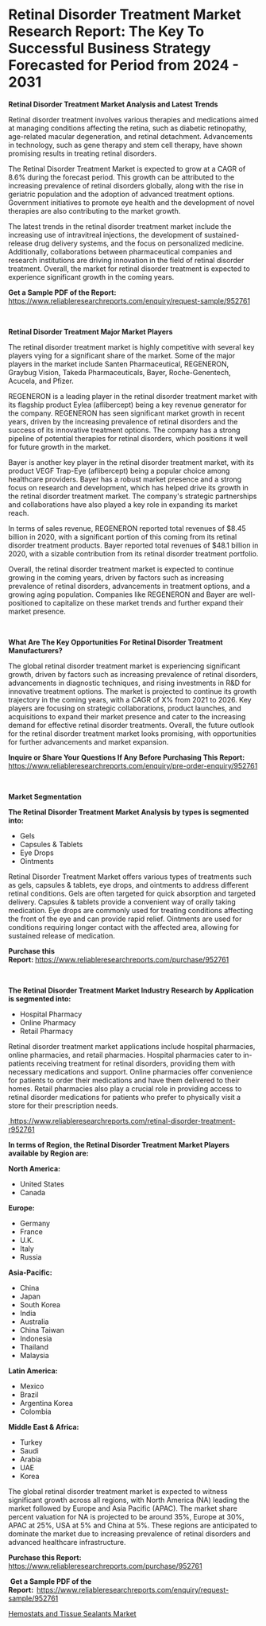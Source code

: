 <p><h1>Retinal Disorder Treatment Market Research Report: The Key To Successful Business Strategy Forecasted for Period from 2024 - 2031</h1></p><p><strong>Retinal Disorder Treatment Market Analysis and Latest Trends</strong></p>
<p><p>Retinal disorder treatment involves various therapies and medications aimed at managing conditions affecting the retina, such as diabetic retinopathy, age-related macular degeneration, and retinal detachment. Advancements in technology, such as gene therapy and stem cell therapy, have shown promising results in treating retinal disorders.</p><p>The Retinal Disorder Treatment Market is expected to grow at a CAGR of 8.6% during the forecast period. This growth can be attributed to the increasing prevalence of retinal disorders globally, along with the rise in geriatric population and the adoption of advanced treatment options. Government initiatives to promote eye health and the development of novel therapies are also contributing to the market growth.</p><p>The latest trends in the retinal disorder treatment market include the increasing use of intravitreal injections, the development of sustained-release drug delivery systems, and the focus on personalized medicine. Additionally, collaborations between pharmaceutical companies and research institutions are driving innovation in the field of retinal disorder treatment. Overall, the market for retinal disorder treatment is expected to experience significant growth in the coming years.</p></p>
<p><strong>Get a Sample PDF of the Report:&nbsp;</strong> <a href="https://www.reliableresearchreports.com/enquiry/request-sample/952761">https://www.reliableresearchreports.com/enquiry/request-sample/952761</a></p>
<p>&nbsp;</p>
<p><strong>Retinal Disorder Treatment Major Market Players</strong></p>
<p><p>The retinal disorder treatment market is highly competitive with several key players vying for a significant share of the market. Some of the major players in the market include Santen Pharmaceutical, REGENERON, Graybug Vision, Takeda Pharmaceuticals, Bayer, Roche-Genentech, Acucela, and Pfizer.</p><p>REGENERON is a leading player in the retinal disorder treatment market with its flagship product Eylea (aflibercept) being a key revenue generator for the company. REGENERON has seen significant market growth in recent years, driven by the increasing prevalence of retinal disorders and the success of its innovative treatment options. The company has a strong pipeline of potential therapies for retinal disorders, which positions it well for future growth in the market.</p><p>Bayer is another key player in the retinal disorder treatment market, with its product VEGF Trap-Eye (aflibercept) being a popular choice among healthcare providers. Bayer has a robust market presence and a strong focus on research and development, which has helped drive its growth in the retinal disorder treatment market. The company's strategic partnerships and collaborations have also played a key role in expanding its market reach.</p><p>In terms of sales revenue, REGENERON reported total revenues of $8.45 billion in 2020, with a significant portion of this coming from its retinal disorder treatment products. Bayer reported total revenues of $48.1 billion in 2020, with a sizable contribution from its retinal disorder treatment portfolio.</p><p>Overall, the retinal disorder treatment market is expected to continue growing in the coming years, driven by factors such as increasing prevalence of retinal disorders, advancements in treatment options, and a growing aging population. Companies like REGENERON and Bayer are well-positioned to capitalize on these market trends and further expand their market presence.</p></p>
<p>&nbsp;</p>
<p><strong>What Are The Key Opportunities For Retinal Disorder Treatment Manufacturers?</strong></p>
<p><p>The global retinal disorder treatment market is experiencing significant growth, driven by factors such as increasing prevalence of retinal disorders, advancements in diagnostic techniques, and rising investments in R&D for innovative treatment options. The market is projected to continue its growth trajectory in the coming years, with a CAGR of X% from 2021 to 2026. Key players are focusing on strategic collaborations, product launches, and acquisitions to expand their market presence and cater to the increasing demand for effective retinal disorder treatments. Overall, the future outlook for the retinal disorder treatment market looks promising, with opportunities for further advancements and market expansion.</p></p>
<p><strong>Inquire or Share Your Questions If Any Before Purchasing This Report:</strong> <a href="https://www.reliableresearchreports.com/enquiry/pre-order-enquiry/952761">https://www.reliableresearchreports.com/enquiry/pre-order-enquiry/952761</a></p>
<p>&nbsp;</p>
<p><strong>Market Segmentation</strong></p>
<p><strong>The Retinal Disorder Treatment Market Analysis by types is segmented into:</strong></p>
<p><ul><li>Gels</li><li>Capsules & Tablets</li><li>Eye Drops</li><li>Ointments</li></ul></p>
<p><p>Retinal Disorder Treatment Market offers various types of treatments such as gels, capsules & tablets, eye drops, and ointments to address different retinal conditions. Gels are often targeted for quick absorption and targeted delivery. Capsules & tablets provide a convenient way of orally taking medication. Eye drops are commonly used for treating conditions affecting the front of the eye and can provide rapid relief. Ointments are used for conditions requiring longer contact with the affected area, allowing for sustained release of medication.</p></p>
<p><strong>Purchase this Report:&nbsp;</strong><a href="https://www.reliableresearchreports.com/purchase/952761">https://www.reliableresearchreports.com/purchase/952761</a></p>
<p>&nbsp;</p>
<p><strong>The Retinal Disorder Treatment Market Industry Research by Application is segmented into:</strong></p>
<p><ul><li>Hospital Pharmacy</li><li>Online Pharmacy</li><li>Retail Pharmacy</li></ul></p>
<p><p>Retinal disorder treatment market applications include hospital pharmacies, online pharmacies, and retail pharmacies. Hospital pharmacies cater to in-patients receiving treatment for retinal disorders, providing them with necessary medications and support. Online pharmacies offer convenience for patients to order their medications and have them delivered to their homes. Retail pharmacies also play a crucial role in providing access to retinal disorder medications for patients who prefer to physically visit a store for their prescription needs.</p></p>
<p><a href="https://www.reliableresearchreports.com/retinal-disorder-treatment-r952761">&nbsp;https://www.reliableresearchreports.com/retinal-disorder-treatment-r952761</a></p>
<p><strong>In terms of Region, the Retinal Disorder Treatment Market Players available by Region are:</strong></p>
<p>
    <p> <strong> North America: </strong>
        <ul>
            <li>United States</li>
            <li>Canada</li>
        </ul>
        </p> 
    <p> <strong> Europe: </strong>
        <ul>
            <li>Germany</li>
            <li>France</li>
            <li>U.K.</li>
            <li>Italy</li>
            <li>Russia</li>
        </ul>
        </p> 
    <p> <strong> Asia-Pacific: </strong>
        <ul>
            <li>China</li>
            <li>Japan</li>
            <li>South Korea</li>
            <li>India</li>
            <li>Australia</li>
            <li>China Taiwan</li>
            <li>Indonesia</li>
            <li>Thailand</li>
            <li>Malaysia</li>
        </ul>
        </p> 
    <p> <strong> Latin America: </strong>
        <ul>
            <li>Mexico</li>
            <li>Brazil</li>
            <li>Argentina Korea</li>
            <li>Colombia</li>
        </ul>
        </p> 
    <p> <strong> Middle East & Africa: </strong>
        <ul>
            <li>Turkey</li>
            <li>Saudi</li>
            <li>Arabia</li>
            <li>UAE</li>
            <li>Korea</li>
        </ul>
    </p>
    </p>
<p><p>The global retinal disorder treatment market is expected to witness significant growth across all regions, with North America (NA) leading the market followed by Europe and Asia Pacific (APAC). The market share percent valuation for NA is projected to be around 35%, Europe at 30%, APAC at 25%, USA at 5% and China at 5%. These regions are anticipated to dominate the market due to increasing prevalence of retinal disorders and advanced healthcare infrastructure.</p></p>
<p><strong>Purchase this Report: </strong><a href="https://www.reliableresearchreports.com/purchase/952761">https://www.reliableresearchreports.com/purchase/952761</a></p>
<p>&nbsp;<strong>Get a Sample PDF of the Report:&nbsp;&nbsp;</strong><a href="https://www.reliableresearchreports.com/enquiry/request-sample/952761">https://www.reliableresearchreports.com/enquiry/request-sample/952761</a></p>
<p><strong></strong></p>
<p><p><a href="https://view.publitas.com/reportprime-1/hemostats-and-tissue-sealants-market-a-global-and-regional-analysis-2024-2031/">Hemostats and Tissue Sealants Market</a></p></p>